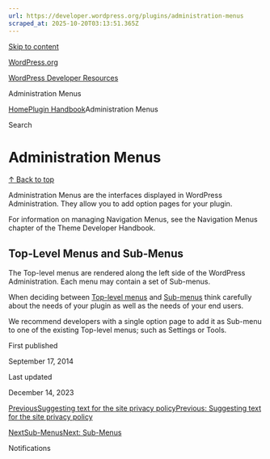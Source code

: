 ```yaml
---
url: https://developer.wordpress.org/plugins/administration-menus
scraped_at: 2025-10-20T03:13:51.365Z
---
```


[Skip to content](https://developer.wordpress.org/plugins/administration-menus/#wp--skip-link--target)

[WordPress.org](https://wordpress.org/)

[WordPress Developer Resources](https://developer.wordpress.org/)

Administration Menus


[Home](https://developer.wordpress.org/)[Plugin Handbook](https://developer.wordpress.org/plugins/)Administration Menus

Search

# Administration Menus

[↑ Back to top](https://developer.wordpress.org/plugins/administration-menus/#wp--skip-link--target)

Administration Menus are the interfaces displayed in WordPress Administration. They allow you to add option pages for your plugin.

For information on managing Navigation Menus, see the Navigation Menus chapter of the Theme Developer Handbook.

## Top-Level Menus and Sub-Menus

The Top-level menus are rendered along the left side of the WordPress Administration. Each menu may contain a set of Sub-menus.

When deciding between [Top-level menus](https://developer.wordpress.org/plugins/administration-menus/top-level-menus/) and [Sub-menus](https://developer.wordpress.org/plugins/administration-menus/sub-menus/) think carefully about the needs of your plugin as well as the needs of your end users.

We recommend developers with a single option page to add it as Sub-menu to one of the existing Top-level menus; such as Settings or Tools.

First published

September 17, 2014

Last updated

December 14, 2023

[PreviousSuggesting text for the site privacy policyPrevious: Suggesting text for the site privacy policy](https://developer.wordpress.org/plugins/privacy/suggesting-text-for-the-site-privacy-policy/)

[NextSub-MenusNext: Sub-Menus](https://developer.wordpress.org/plugins/administration-menus/sub-menus/)

Notifications